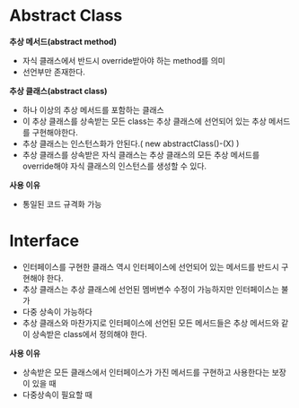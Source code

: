 # Abstract Class

__추상 메서드(abstract method)__
- 자식 클래스에서 반드시 override받아야 하는 method를 의미
- 선언부만 존재한다.

__추상 클래스(abstract class)__
- 하나 이상의 추상 메서드를 포함하는 클래스
- 이 추상 클래스를 상속받는 모든 class는 추상 클래스에 선언되어 있는 추상 메서드를 구현해야한다.
- 추상 클래스는 인스턴스화가 안된다.( new abstractClass()-(X) )
- 추상 클래스를 상속받은 자식 클래스는 추상 클래스의 모든 추상 메서드를 override해야 자식 클래스의 인스턴스를 생성할 수 있다.

__사용 이유__
- 통일된 코드 규격화 가능

# Interface
- 인터페이스를 구현한 클래스 역시 인터페이스에 선언되어 있는 메서드를 반드시 구현해야 한다.
- 추상 클래스는 추상 클래스에 선언된 멤버변수 수정이 가능하지만 인터페이스는 불가
- 다중 상속이 가능하다
- 추상 클래스와 마찬가지로 인터페이스에 선언된 모든 메서드들은 추상 메서드와 같이 상속받은 class에서 정의해야 한다.

__사용 이유__
- 상속받은 모든 클래스에서 인터페이스가 가진 메서드를 구현하고 사용한다는 보장이 있을 때
- 다중상속이 필요할 때